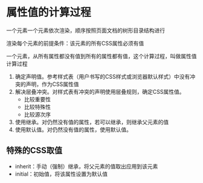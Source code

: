 # 属性值的计算过程

一个元素一个元素依次渲染，顺序按照页面文档的树形目录结构进行

渲染每个元素的前提条件：该元素的所有CSS属性必须有值

一个元素，从所有属性都没有值到所有的属性都有值，这个计算过程，叫做属性值计算过程

1. 确定声明值。参考样式表（用户书写的CSS样式或浏览器默认样式）中没有冲突的声明，作为CSS属性值
2. 解决层叠冲突。对样式表有冲突的声明使用层叠规则，确定CSS属性值。
    - 比较重要性
    - 比较特殊性
    - 比较源次序
3. 使用继承。对仍然没有值的属性，若可以继承，则继承父元素的值
4. 使用默认值。对仍然没有值的属性，使用默认值。

## 特殊的CSS取值
 - inherit：手动（强制）继承，将父元素的值取出应用到该元素
 - initial：初始值，将该属性设置为默认值